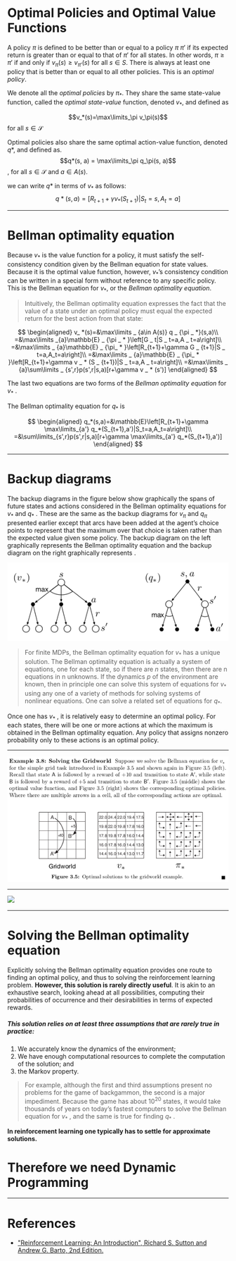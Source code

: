 # Optimal Policies and Optimal Value Functions

A policy $\pi$ is defined to be better than or equal to a policy $\pi$ $\pi '$ if its expected return is greater than or equal to that of $\pi '$ for all states. In other words, $\pi\geq\pi '$ if and only if $v_\pi(s)\geq v_{\pi '}(s)$ for all $s \in S$. There is always at least one policy that is better than or equal to all other policies. This is an *optimal policy*.




We denote all the *optimal policies* by $\pi_*$. They share the same state-value function, called the *optimal state-value* function, denoted $v_*$, and defined as

$$v_*(s)=\max\limits_\pi v_\pi(s)$$
for all $s \in \mathcal{S}$

Optimal policies also share the same optimal action-value function, denoted $q*$, and
defined as.
$$q*(s, a) = \max\limits_\pi q_\pi(s, a)$$,
for all $s\in \mathcal{S}$ and $a\in A(s)$.


we can write $q*$ in terms of $v_*$ as follows:
$$q*(s, a) = \mathbb[R_{t+1} + \gamma v_*(S_{t+1} ) | S_t= s, A_t = a]$$


---

# Bellman optimality equation

Because $v_*$ is the value function for a policy, it must satisfy the self-consistency condition given by the Bellman equation for state values. Because it is the optimal value function, however, $v_*$’s consistency condition can be written in a special form without reference to any specific policy. This is the Bellman equation for $v_*$, or the *Bellman optimality equation*. 
> Intuitively, the Bellman optimality equation expresses the fact that the value of a state under an optimal policy must equal the expected return for the best action from that state:


$$
\begin{aligned}
v_ *(s)=&\max\limits _ {a\in A(s)} q _ {\pi _ *}(s,a)\\
=&\max\limits _{a}\mathbb{E} _ {\pi _ * }\left[G _ t|S _ t=a,A _ t=a\right]\\
=&\max\limits _ {a}\mathbb{E} _ {\pi_ * }\left[R_{t+1}+\gamma G _ {t+1}|S _ t=a,A_t=a\right]\\
=&\max\limits _ {a}\mathbb{E} _ {\pi_ * }\left[R_{t+1}+\gamma v _ * (S _ {t+1})|S _ t=a,A _ t=a\right]\\
=&\max\limits _ {a}\sum\limits _ {s',r}p(s',r|s,a)[r+\gamma v _ * (s')]
\end{aligned}
$$

The last two equations are two forms of the *Bellman optimality equation* for $v_*$ . 

The Bellman optimality equation for $q_*$ is 



$$
\begin{aligned}
q_*(s,a)=&\mathbb{E}\left[R_{t+1}+\gamma \max\limits_{a'} q_*(S_{t+1},a')|S_t=a,A_t=a\right]\\
=&\sum\limits_{s',r}p(s',r|s,a)[r+\gamma \max\limits_{a'} q_*(S_{t+1},a')]
\end{aligned}
$$


---
# Backup diagrams
The backup diagrams in the figure below show graphically the spans of future states and actions considered in the Bellman optimality equations for $v_*$ and $q_*$ . These are the same as the backup diagrams for $v_\pi$ and $q_\pi$ presented earlier except that arcs have been added at the agent’s choice points to represent that the maximum over that choice is taken rather than the expected value given some policy. The backup diagram on the left graphically represents the Bellman optimality equation  and the backup diagram on the right graphically represents .


![](./L12_01.png)

> For finite MDPs, the Bellman optimality equation for $v_*$  has a unique solution. The Bellman optimality equation is actually a system of equations, one for each state, so if there are $n$ states, then there are n equations in n unknowns. If the dynamics $p$ of the environment are known, then in principle one can solve this system of equations for $v_*$ using any one of a variety of methods for solving systems of nonlinear equations. One can solve a related set of equations for $q_*$.


Once one has $v_*$ , it is relatively easy to determine an optimal policy. For each states, there will be one or more actions at which the maximum is obtained in the Bellman optimality equation. Any policy that assigns nonzero probability only to these actions is an optimal policy.

---

![](./L12_02.png)

---

![](./L12_03.png)

---
# Solving the Bellman optimality equation

Explicitly solving the Bellman optimality equation provides one route to finding an
optimal policy, and thus to solving the reinforcement learning problem. **However, this
solution is rarely directly useful**. It is akin to an exhaustive search, looking ahead at
all possibilities, computing their probabilities of occurrence and their desirabilities in
terms of expected rewards. 

##### This solution relies on at least three assumptions that are rarely true in practice: 

1. We accurately know the dynamics of the environment;
1. We have enough computational resources to complete the computation of the solution; and 
1. the Markov property. 

> For example, although the first and third assumptions present no problems for the game of backgammon, the second is a major impediment. Because the game has about $10^20$ states, it would take thousands of years on today’s fastest computers to solve the Bellman equation for  $v_*$ , and the same is true for finding $q_*$ . 




**In reinforcement learning one typically has to settle for approximate solutions.**

# Therefore we need Dynamic Programming

---
# References

- ["Reinforcement Learning: An Introduction", Richard S. Sutton and Andrew G. Barto, 2nd Edition.](https://inst.eecs.berkeley.edu/~cs188/sp20/assets/files/SuttonBartoIPRLBook2ndEd.pdf)






